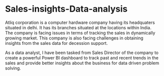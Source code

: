# Sales-insights-Data-analysis

Atliq corporation is a computer hardware company having its headquaters situated in delhi. It has its branches situated at the locations within India. The company is facing issues in terms of tracking the sales in dynamically growing market. This company is also facing challenges in obtaining insights from the sales data for decession support.

As a data analyst, I have been tasked from Sales Director of the company to create a powerful Power BI dashboard to track past and recent trends in the sales and provide better insights about the business for data driven problem solving.
